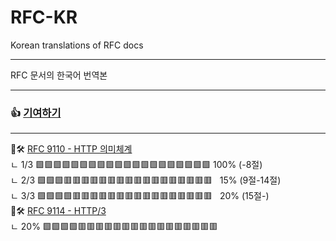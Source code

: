 # RFC-KR
Korean translations of RFC docs
<hr>
RFC 문서의 한국어 번역본
<hr>

### 👍 [기여하기](https://github.com/lifthus/RFC-KR/blob/main/CONTRIBUTING.md)

<hr>

🚧🛠️ [RFC 9110 - HTTP 의미체계](https://github.com/lifthus/RFC-KR/blob/main/rfc9110-http-semantics/rfc9110kr.md)<br>
ㄴ 1/3 🟩🟩🟩🟩🟩🟩🟩🟩🟩🟩🟩🟩🟩🟩🟩🟩🟩🟩🟩🟩 100% (-8절) <br>
ㄴ 2/3 🟩🟩🟩🟥🟥🟥🟥🟥🟥🟥🟥🟥🟥🟥🟥🟥🟥🟥🟥🟥&nbsp; &nbsp;15%  (9절-14절) <br>
ㄴ 3/3 🟩🟩🟩🟩🟥🟥🟥🟥🟥🟥🟥🟥🟥🟥🟥🟥🟥🟥🟥🟥&nbsp; &nbsp;20%  (15절-) <br>
🚧🛠️ [RFC 9114 - HTTP/3](https://github.com/lifthus/RFC-KR/blob/main/rfc9114-http3/rfc9114kr.md)<br>
ㄴ 20% 🟩🟩🟩🟩🟥🟥🟥🟥🟥🟥🟥🟥🟥🟥🟥🟥🟥🟥🟥🟥<br>
